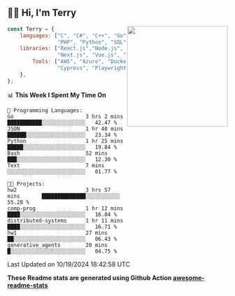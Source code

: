 <h2>👋🏻 Hi, I'm Terry</h2>

<img align='right' src="https://media.giphy.com/media/fkZukR450RQ1qnGaq9/giphy.gif" width="230">

```javascript
const Terry = {
    languages: ["C", "C#", "C++", "Go", "Java", "Javascript",
                "PHP", "Python", "SQL", "Typescript"],
    libraries: ["React.js","Node.js", ".Net", "Express.js",
                "Next.js", "Vue.js", "Astro.js", "CUDA"],
        Tools: ["AWS", "Azure", "Docker🐳", "Git", "Figma",
                "Cypress", "Playwright", "Postman", "Jira"],
    },
};
```
<!--START_SECTION:waka-->
📊 **This Week I Spent My Time On** 

```text
💬 Programming Languages: 
Go                       3 hrs 2 mins        ███████████░░░░░░░░░░░░░░   42.47 % 
JSON                     1 hr 40 mins        ██████░░░░░░░░░░░░░░░░░░░   23.34 % 
Python                   1 hr 25 mins        █████░░░░░░░░░░░░░░░░░░░░   19.84 % 
Bash                     52 mins             ███░░░░░░░░░░░░░░░░░░░░░░   12.30 % 
Text                     7 mins              ░░░░░░░░░░░░░░░░░░░░░░░░░   01.77 % 

🐱‍💻 Projects: 
hw2                      3 hrs 57 mins       ██████████████░░░░░░░░░░░   55.28 % 
comp-prog                1 hr 12 mins        ████░░░░░░░░░░░░░░░░░░░░░   16.84 % 
distributed-systems      1 hr 11 mins        ████░░░░░░░░░░░░░░░░░░░░░   16.71 % 
hw1                      27 mins             ██░░░░░░░░░░░░░░░░░░░░░░░   06.43 % 
generative_agents        20 mins             █░░░░░░░░░░░░░░░░░░░░░░░░   04.75 % 
```


 Last Updated on 10/19/2024 18:42:58 UTC
<!--END_SECTION:waka-->

**These Readme stats are generated using Github Action [awesome-readme-stats](https://github.com/anmol098/waka-readme-stats)**
